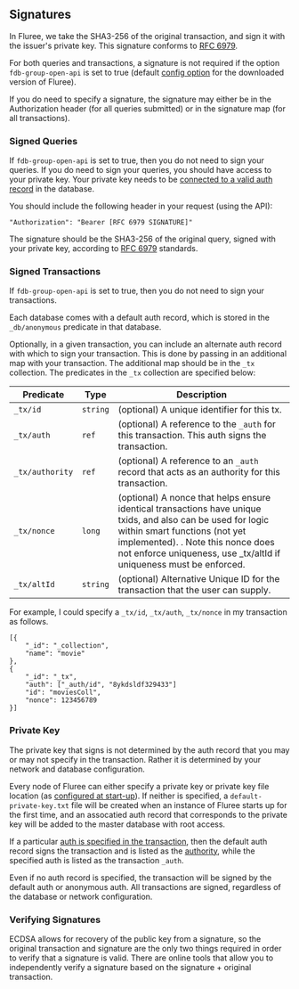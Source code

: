 ## Signatures

In Fluree, we take the SHA3-256 of the original transaction, and sign it with the issuer's private key. This signature conforms to [RFC 6979](https://tools.ietf.org/html/rfc6979).

For both queries and transactions, a signature is not required if the option `fdb-group-open-api` is set to true (default [config option](/docs/getting-started/installation#config-options) for the downloaded version of Fluree). 

If you do need to specify a signature, the signature may either be in the Authorization header (for all queries submitted) or in the signature map (for all transactions).

### Signed Queries
If `fdb-group-open-api` is set to true, then you do not need to sign your queries. If you do need to sign your queries, you should have access to your private key. Your private key needs to be [connected to a valid auth record](/docs/identity/auth-records) in the database.

You should include the following header in your request (using the API): 

```all
"Authorization": "Bearer [RFC 6979 SIGNATURE]"
```

The signature should be the SHA3-256 of the original query, signed with your private key, according to [RFC 6979](https://tools.ietf.org/html/rfc6979) standards.

### Signed Transactions
If `fdb-group-open-api` is set to true, then you do not need to sign your transactions.

Each database comes with a default auth record, which is stored in the `_db/anonymous` predicate in that database.

Optionally, in a given transaction, you can include an alternate auth record with which to sign your transaction. This is done by passing in an additional map with your transaction. The additional map should be in the `_tx` collection. The predicates in the `_tx` collection are specified below:

Predicate | Type | Description
-- | -- | -- 
`_tx/id` | `string` |  (optional) A unique identifier for this tx.
`_tx/auth` | `ref` | (optional) A reference to the `_auth` for this transaction. This auth signs the transaction.
`_tx/authority` | `ref` | (optional) A reference to an `_auth` record that acts as an authority for this transaction. 
`_tx/nonce` | `long` | (optional) A nonce that helps ensure identical transactions have unique txids, and also can be used for logic within smart functions (not yet implemented). . Note this nonce does not enforce uniqueness, use _tx/altId if uniqueness must be enforced.
`_tx/altId` | `string` | (optional) Alternative Unique ID for the transaction that the user can supply.

For example, I could specify a  `_tx/id`, `_tx/auth`, `_tx/nonce` in my transaction as follows. 

```all
[{
    "_id": "_collection",
    "name": "movie"
},
{
    "_id": "_tx",
    "auth": ["_auth/id", "8ykdsldf329433"]
    "id": "moviesColl",
    "nonce": 123456789
}]
```

### Private Key

The private key that signs is not determined by the auth record that you may or may not specify in the transaction. Rather it is determined by your network and database configuration.

Every node of Fluree can either specify a private key or private key file location (as [configured at start-up](/docs/getting-started/installation#config-option)). If neither is specified, a `default-private-key.txt` file will be created when an instance of Fluree starts up for the first time, and an assocatied auth record that corresponds to the private key will be added to the master database with root access.  

If a particular [auth is specified in the transaction](/api/signed-endpoints/signatures#signed-transactions), then the default auth record signs the transaction and is listed as the [authority](/docs/identity/auth-records#authority), while the specified auth is listed as the transaction `_auth`. 

Even if no auth record is specified, the transaction will be signed by the default auth or anonymous auth. All transactions are signed, regardless of the database or network configuration.

### Verifying Signatures

ECDSA allows for recovery of the public key from a signature, so the original transaction and signature are the only two things required in order to verify that a signature is valid. There are online tools that allow you to independently verify a signature based on the signature + original transaction. 

